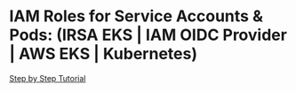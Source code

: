 # IAM Roles for Service Accounts & Pods: (IRSA EKS | IAM OIDC Provider | AWS EKS | Kubernetes)

[Step by Step Tutorial](https://youtu.be/bu0M2y2g1m8)
